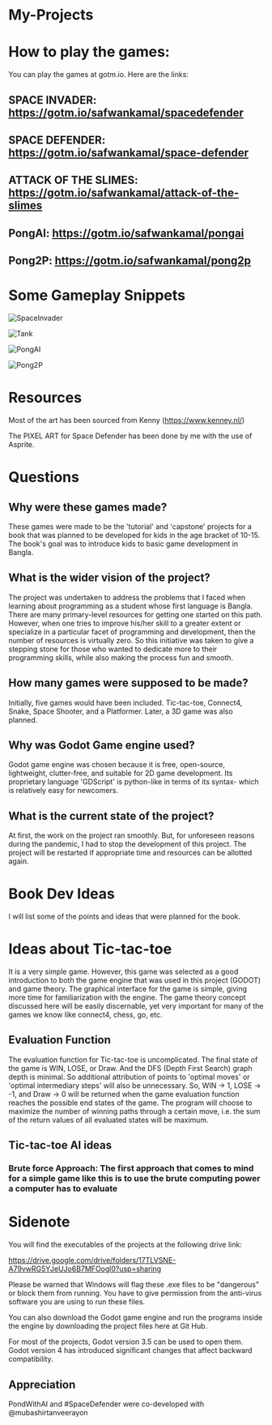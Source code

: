 # My-Projects

# How to play the games:

You can play the games at gotm.io. Here are the links:

## SPACE INVADER: https://gotm.io/safwankamal/spacedefender

## SPACE DEFENDER: https://gotm.io/safwankamal/space-defender

## ATTACK OF THE SLIMES: https://gotm.io/safwankamal/attack-of-the-slimes

## PongAI: https://gotm.io/safwankamal/pongai

## Pong2P: https://gotm.io/safwankamal/pong2p

# Some Gameplay Snippets


![SpaceInvader](https://github.com/SafwanKamal/My-Projects/assets/63901799/1a20317c-304b-4504-beed-dbc54b1e7ac4)




![Tank](https://github.com/SafwanKamal/My-Projects/assets/63901799/285795bf-84e9-4af2-95a6-f1afa378ed07)

![PongAI](https://github.com/SafwanKamal/My-Projects/assets/63901799/a517507e-68ec-42e7-b782-6c1704f9fc00)

![Pong2P](https://github.com/SafwanKamal/My-Projects/assets/63901799/54d27f78-37f6-4904-bb21-89d06640b64f)


# Resources 

Most of the art has been sourced from Kenny (https://www.kenney.nl/)

The PIXEL ART for Space Defender has been done by me with the use of Asprite. 


# Questions 

## Why were these games made?

These games were made to be the 'tutorial' and 'capstone' projects for a book that was planned to be developed for kids in the age bracket of 10-15. The book's goal was to introduce kids to basic game development in Bangla. 

## What is the wider vision of the project?

The project was undertaken to address the problems that I faced when learning about programming as a student whose first language is Bangla. There are many primary-level resources for getting one started on this path. However, when one tries to improve his/her skill to a greater extent or specialize in a particular facet of programming and development, then the number of resources is virtually zero. So this initiative was taken to give a stepping stone for those who wanted to dedicate more to their programming skills, while also making the process fun and smooth. 

## How many games were supposed to be made?

Initially, five games would have been included. Tic-tac-toe, Connect4, Snake, Space Shooter, and a Platformer. Later, a 3D game was also planned. 

## Why was Godot Game engine used?

Godot game engine was chosen because it is free, open-source, lightweight, clutter-free, and suitable for 2D game development. Its proprietary language 'GDScript' is python-like in terms of its syntax- which is relatively easy for newcomers. 

## What is the current state of the project?

At first, the work on the project ran smoothly. But, for unforeseen reasons during the pandemic, I had to stop the development of this project. The project will be restarted if appropriate time and resources can be allotted again.



# Book Dev Ideas 

I will list some of the points and ideas that were planned for the book.

# Ideas about Tic-tac-toe

It is a very simple game. However, this game was selected as a good introduction to both the game engine that was used in this project (GODOT) and game theory. The graphical interface for the game is simple, giving more time for familiarization with the engine. The game theory concept discussed here will be easily discernable, yet very important for many of the games we know like connect4, chess, go, etc. 

## Evaluation Function

The evaluation function for Tic-tac-toe is uncomplicated. The final state of the game is WIN, LOSE, or Draw. And the DFS (Depth First Search) graph depth is minimal. So additional attribution of points to 'optimal moves' or 'optimal intermediary steps' will also be unnecessary. So, WIN -> 1, LOSE -> -1, and Draw -> 0 will be returned when the game evaluation function reaches the possible end states of the game. The program will choose to maximize the number of winning paths through a certain move, i.e. the sum of the return values of all evaluated states will be maximum. 

## Tic-tac-toe AI ideas

### Brute force Approach: The first approach that comes to mind for a simple game like this is to use the brute computing power a computer has to evaluate  


# Sidenote

You will find the executables of the projects at the following drive link:

https://drive.google.com/drive/folders/17TLVSNE-A79vwRG5YJeUJo6B7MFOogl0?usp=sharing

Please be warned that Windows will flag these .exe files to be "dangerous" or block them from running. You have to give permission from the anti-virus software you are using to run these files. 

You can also download the Godot game engine and run the programs inside the engine by downloading the project files here at Git Hub. 

For most of the projects, Godot version 3.5 can be used to open them. Godot version 4 has introduced significant changes that affect backward compatibility. 


## Appreciation 

PondWithAI and #SpaceDefender were co-developed with @mubashirtanveerayon




